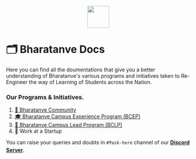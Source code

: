 <p align="center"><img src="https://user-images.githubusercontent.com/95045411/230392095-26cebf44-00d2-43c4-9216-33db65b29554.png" height="60px"></p>

# 🗂️ Bharatanve Docs

Here you can find all the doumentations that give you a better understanding of Bharatanve's various programs and initiatives taken to Re-Engineer the way of Learning of Students across the Nation.

### Our Programs & Initiatives. 
  
  1. [🤝 Bharatanve Community](https://discord.com/invite/xdvK5YEKTk)
  2. [🎓 Bharatanve Campus Experience Program (BCEP)](https://github.com/bharatanve/education/blob/main/BCEP.md)
  3. [🚀 Bharatanve Campus Lead Program (BCLP)](https://github.com/bharatanve/education/blob/main/BCLP.md)
  4. 💼 Work at a Startup  
  
  You can raise your queries and doubts in `#❓ask-here` channel of our [**Discord Server**](https://discord.com/invite/xdvK5YEKTk).
